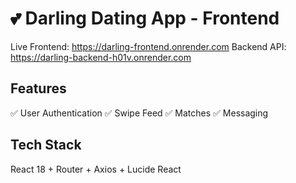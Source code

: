 # 💕 Darling Dating App - Frontend

Live Frontend: https://darling-frontend.onrender.com
Backend API: https://darling-backend-h01v.onrender.com

## Features
✅ User Authentication
✅ Swipe Feed
✅ Matches
✅ Messaging
 
## Tech Stack
React 18 + Router + Axios + Lucide React
